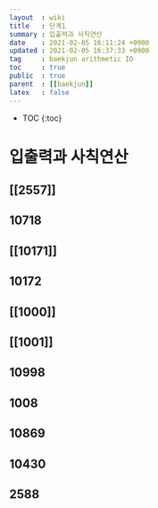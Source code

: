 ```yaml
---
layout  : wiki
title   : 단계1
summary : 입출력과 사칙연산 
date    : 2021-02-05 16:11:24 +0900
updated : 2021-02-05 16:37:33 +0900
tag     : baekjun arithmetic IO
toc     : true
public  : true
parent  : [[baekjun]] 
latex   : false
---
```

* TOC
{:toc}

# 입출력과 사칙연산
## [[2557]]
## 10718
## [[10171]]
## 10172
## [[1000]]
## [[1001]]
## 10998
## 1008
## 10869
## 10430
## 2588

